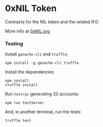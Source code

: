 # 0xNIL Token

Contracts for the NIL token and the related IFO

More info at [0xNIL.org](http://0xNIL.org)

### Testing

Install `ganache-cli` and `truffle`:

```
npm install -g ganache-cli truffle
```

Install the dependencies
```
npm install
truffle install
```

Run `testrpc` generating 20 accounts:
```
npm run testServer
```

And, in another terminal, run the tests:
```
truffle test

```

